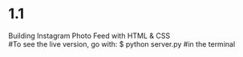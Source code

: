 # 1.1
Building Instagram Photo Feed with HTML & CSS <br>
#To see the live version, go with: $ python server.py  #in the terminal
